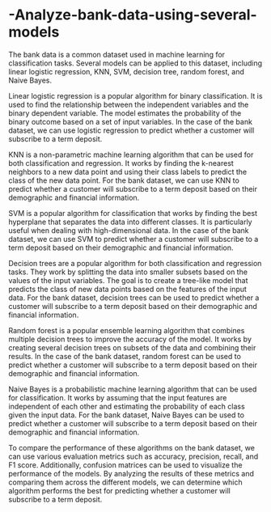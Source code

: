 # -Analyze-bank-data-using-several-models
The bank data is a common dataset used in machine learning for classification tasks. Several models can be applied to this dataset, including linear logistic regression, KNN, SVM, decision tree, random forest, and Naive Bayes.

Linear logistic regression is a popular algorithm for binary classification. It is used to find the relationship between the independent variables and the binary dependent variable. The model estimates the probability of the binary outcome based on a set of input variables. In the case of the bank dataset, we can use logistic regression to predict whether a customer will subscribe to a term deposit.

KNN is a non-parametric machine learning algorithm that can be used for both classification and regression. It works by finding the k-nearest neighbors to a new data point and using their class labels to predict the class of the new data point. For the bank dataset, we can use KNN to predict whether a customer will subscribe to a term deposit based on their demographic and financial information.

SVM is a popular algorithm for classification that works by finding the best hyperplane that separates the data into different classes. It is particularly useful when dealing with high-dimensional data. In the case of the bank dataset, we can use SVM to predict whether a customer will subscribe to a term deposit based on their demographic and financial information.

Decision trees are a popular algorithm for both classification and regression tasks. They work by splitting the data into smaller subsets based on the values of the input variables. The goal is to create a tree-like model that predicts the class of new data points based on the features of the input data. For the bank dataset, decision trees can be used to predict whether a customer will subscribe to a term deposit based on their demographic and financial information.

Random forest is a popular ensemble learning algorithm that combines multiple decision trees to improve the accuracy of the model. It works by creating several decision trees on subsets of the data and combining their results. In the case of the bank dataset, random forest can be used to predict whether a customer will subscribe to a term deposit based on their demographic and financial information.

Naive Bayes is a probabilistic machine learning algorithm that can be used for classification. It works by assuming that the input features are independent of each other and estimating the probability of each class given the input data. For the bank dataset, Naive Bayes can be used to predict whether a customer will subscribe to a term deposit based on their demographic and financial information.

To compare the performance of these algorithms on the bank dataset, we can use various evaluation metrics such as accuracy, precision, recall, and F1 score. Additionally, confusion matrices can be used to visualize the performance of the models. By analyzing the results of these metrics and comparing them across the different models, we can determine which algorithm performs the best for predicting whether a customer will subscribe to a term deposit.
